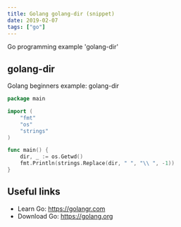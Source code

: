 ```yaml
---
title: Golang golang-dir (snippet)
date: 2019-02-07
tags: ["go"]
---
```

Go programming example 'golang-dir'


## golang-dir

Golang beginners example: golang-dir

```go
package main

import (
	"fmt"
	"os"
	"strings"
)

func main() {
	dir, _ := os.Getwd()
	fmt.Println(strings.Replace(dir, " ", "\\ ", -1))
}

```

## Useful links

- Learn Go: https://golangr.com
- Download Go: https://golang.org
